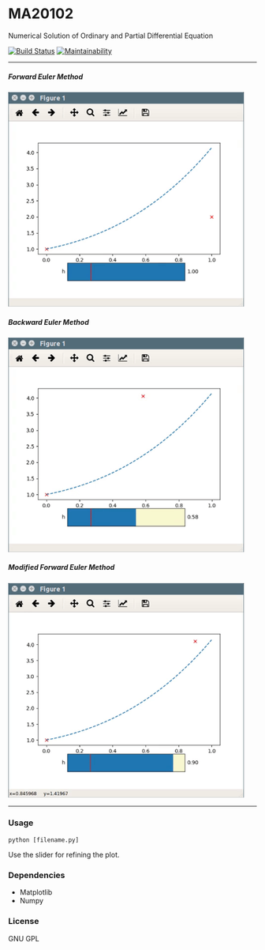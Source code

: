 # MA20102
Numerical Solution of Ordinary and Partial Differential Equation

[![Build Status](https://travis-ci.org/rohitner/MA20102.svg?branch=master)](https://travis-ci.org/rohitner/MA20102) [![Maintainability](https://api.codeclimate.com/v1/badges/481fe9b1bd1eab2343ab/maintainability)](https://codeclimate.com/github/rohitner/MA20102/maintainability)
________________________
##### Forward Euler Method
![FEM](/gif/FEM.gif)

##### Backward Euler Method
![FEM](/gif/BEM.gif)

##### Modified Forward Euler Method
![FEM](/gif/FEM_mod.gif)
________________________
### Usage
```
python [filename.py]
```
Use the slider for refining the plot.

### Dependencies
- Matplotlib
- Numpy

### License
GNU GPL
